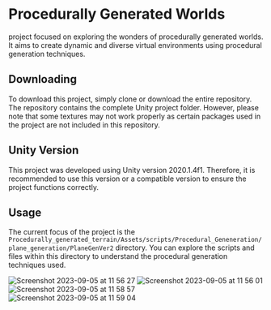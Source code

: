 # Procedurally Generated Worlds

project focused on exploring the wonders of procedurally generated worlds. It aims to create dynamic and diverse virtual environments using procedural generation techniques.

## Downloading
To download this project, simply clone or download the entire repository. The repository contains the complete Unity project folder. However, please note that some textures may not work properly as certain packages used in the project are not included in this repository.

## Unity Version
This project was developed using Unity version 2020.1.4f1. Therefore, it is recommended to use this version or a compatible version to ensure the project functions correctly.

## Usage
The current focus of the project is the `Procedurally_generated_terrain/Assets/scripts/Procedural_Geneneration/plane_generation/PlaneGenVer2` directory. You can explore the scripts and files within this directory to understand the procedural generation techniques used.

![Screenshot 2023-09-05 at 11 56 27](https://github.com/Fleapous/procedural-terrain-generation/assets/105390475/68d09926-5233-4c59-b05c-369a5df7326d)
![Screenshot 2023-09-05 at 11 56 01](https://github.com/Fleapous/procedural-terrain-generation/assets/105390475/f6afb58d-5839-4333-892e-e271cee98bc6)
![Screenshot 2023-09-05 at 11 58 57](https://github.com/Fleapous/procedural-terrain-generation/assets/105390475/5d8bc957-471c-46cc-ab81-714346f3d819)
![Screenshot 2023-09-05 at 11 59 04](https://github.com/Fleapous/procedural-terrain-generation/assets/105390475/1b43aa1a-585a-437d-8402-90f03fe4d6ae)

